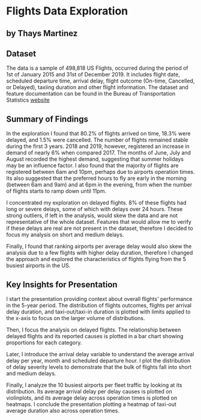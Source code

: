 # Flights Data Exploration
## by Thays Martinez


## Dataset

The data is a sample of 498,818 US Flights, occurred during the period of  
1st of January 2015 and 31st of December 2019. It includes flight date,
scheduled departure time, arrival delay, flight outcome (On-time, Cancelled,
or Delayed), taxiing duration and other flight information. The dataset and
feature documentation can be found in the Bureau of Transportation
Statistics [website](https://www.transtats.bts.gov/Fields.asp?Table_ID=236)

## Summary of Findings

In the exploration I found that 80.2% of flights arrived on time, 18.3% were
delayed, and 1.5% were cancelled. The number of flights remained stable during
the first 3 years. 2018 and 2019, however, registered an increase in demand of
nearly 6% when compared 2017. The months of June, July and August recorded
the highest demand, suggesting that summer holidays may be an influence factor.
I also found that the majority of flights are registered between 6am and 10pm,
perhaps due to airports operation times. Its also suggested that the preferred
hours to fly are early in the morning (between 6am and 9am) and at 6pm in the
evening, from when the number of flights starts to ramp down until 11pm.

I concentrated my exploration on delayed flights. 8% of these flights had long
or severe delays, some of which with delays over 24 hours. These strong
outliers, if left in the analysis, would skew the data and are not
representative of the whole dataset. Features that would allow me to verify if
these delays are real are not present in the dataset, therefore I decided to
focus my analysis on short and medium delays.

Finally, I found that ranking airports per average delay would also skew the
analysis due to a few flights with higher delay duration, therefore I changed
the approach and explored the characteristics of flights flying from the 5
busiest airports in the US.

## Key Insights for Presentation

I start the presentation providing context about overall flights' performance in
the 5-year period. The distribution of flights outcomes, flights per arrival
delay duration, and taxi-out/taxi-in duration is plotted with limits applied to
the x-axis to focus on the larger volume of distributions.

Then, I focus the analysis on delayed flights. The relationship between delayed
flights and its reported causes is plotted in a bar chart showing proportions
for each category.

Later, I introduce the arrival delay variable to understand the average arrival
delay per year, month and scheduled departure hour. I plot the distribution of
delay severity levels to demonstrate that the bulk of flights fall into short
and medium delays.

Finally, I analyze the 10 busiest airports per fleet traffic by looking at its
distribution. Its average arrival delay per delay causes is plotted on
violinplots, and its average delay across operation times is plotted on
heatmaps. I conclude the presentation plotting a heatmap of taxi-out average
duration also across operation times.
